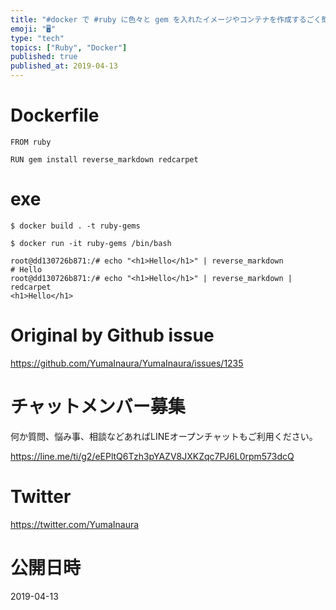 ```yaml
---
title: "#docker で #ruby に色々と gem を入れたイメージやコンテナを作成するごく簡単な Dockerfile の例"
emoji: "🖥"
type: "tech"
topics: ["Ruby", "Docker"]
published: true
published_at: 2019-04-13
---
```


# Dockerfile

```
FROM ruby

RUN gem install reverse_markdown redcarpet

```

# exe

```
$ docker build . -t ruby-gems
```

```
$ docker run -it ruby-gems /bin/bash
```

```
root@dd130726b871:/# echo "<h1>Hello</h1>" | reverse_markdown
# Hello
root@dd130726b871:/# echo "<h1>Hello</h1>" | reverse_markdown | redcarpet
<h1>Hello</h1>
```

# Original by Github issue

https://github.com/YumaInaura/YumaInaura/issues/1235








<!-- Update From Qiita API -->

# チャットメンバー募集


何か質問、悩み事、相談などあればLINEオープンチャットもご利用ください。

https://line.me/ti/g2/eEPltQ6Tzh3pYAZV8JXKZqc7PJ6L0rpm573dcQ





# Twitter


https://twitter.com/YumaInaura


<!-- Update From Qiita API -->



# 公開日時

2019-04-13
